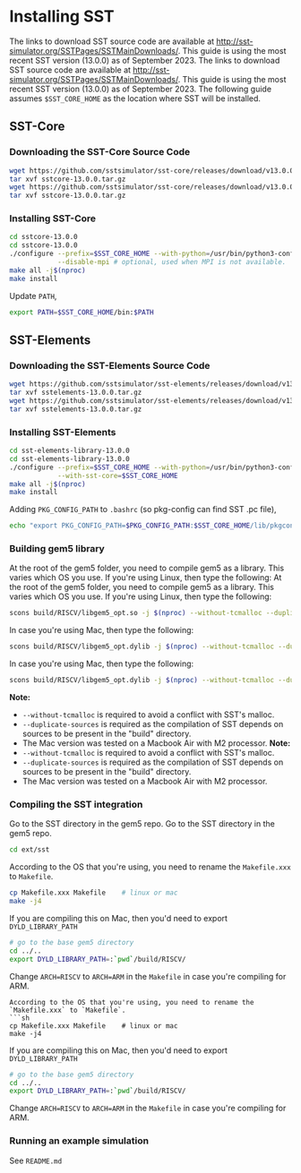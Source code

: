 # Installing SST

The links to download SST source code are available at
<http://sst-simulator.org/SSTPages/SSTMainDownloads/>.
This guide is using the most recent SST version (13.0.0) as of September 2023.
The links to download SST source code are available at
<http://sst-simulator.org/SSTPages/SSTMainDownloads/>.
This guide is using the most recent SST version (13.0.0) as of September 2023.
The following guide assumes `$SST_CORE_HOME` as the location where SST will be
installed.

## SST-Core

### Downloading the SST-Core Source Code

```sh
wget https://github.com/sstsimulator/sst-core/releases/download/v13.0.0_Final/sstcore-13.0.0.tar.gz
tar xvf sstcore-13.0.0.tar.gz
wget https://github.com/sstsimulator/sst-core/releases/download/v13.0.0_Final/sstcore-13.0.0.tar.gz
tar xvf sstcore-13.0.0.tar.gz
```

### Installing SST-Core

```sh
cd sstcore-13.0.0
cd sstcore-13.0.0
./configure --prefix=$SST_CORE_HOME --with-python=/usr/bin/python3-config \
            --disable-mpi # optional, used when MPI is not available.
make all -j$(nproc)
make install
```

Update `PATH`,

```sh
export PATH=$SST_CORE_HOME/bin:$PATH
```

## SST-Elements

### Downloading the SST-Elements Source Code

```sh
wget https://github.com/sstsimulator/sst-elements/releases/download/v13.0.0_Final/sstelements-13.0.0.tar.gz
tar xvf sstelements-13.0.0.tar.gz
wget https://github.com/sstsimulator/sst-elements/releases/download/v13.0.0_Final/sstelements-13.0.0.tar.gz
tar xvf sstelements-13.0.0.tar.gz
```

### Installing SST-Elements

```sh
cd sst-elements-library-13.0.0
cd sst-elements-library-13.0.0
./configure --prefix=$SST_CORE_HOME --with-python=/usr/bin/python3-config \
            --with-sst-core=$SST_CORE_HOME
make all -j$(nproc)
make install
```

Adding `PKG_CONFIG_PATH` to `.bashrc` (so pkg-config can find SST .pc file),

```sh
echo "export PKG_CONFIG_PATH=$PKG_CONFIG_PATH:$SST_CORE_HOME/lib/pkgconfig/" >> ~/.bashrc
```

### Building gem5 library

At the root of the gem5 folder, you need to compile gem5 as a library. This
varies which OS you use. If you're using Linux, then type the following:
At the root of the gem5 folder, you need to compile gem5 as a library. This
varies which OS you use. If you're using Linux, then type the following:
```sh
scons build/RISCV/libgem5_opt.so -j $(nproc) --without-tcmalloc --duplicate-sources
```
In case you're using Mac, then type the following:
```sh
scons build/RISCV/libgem5_opt.dylib -j $(nproc) --without-tcmalloc --duplicate-sources
```
In case you're using Mac, then type the following:
```sh
scons build/RISCV/libgem5_opt.dylib -j $(nproc) --without-tcmalloc --duplicate-sources
```

**Note:**
* `--without-tcmalloc` is required to avoid a conflict with SST's malloc.
* `--duplicate-sources` is required as the compilation of SST depends on sources to be present in the "build" directory.
* The Mac version was tested on a Macbook Air with M2 processor.
**Note:**
* `--without-tcmalloc` is required to avoid a conflict with SST's malloc.
* `--duplicate-sources` is required as the compilation of SST depends on sources to be present in the "build" directory.
* The Mac version was tested on a Macbook Air with M2 processor.

### Compiling the SST integration

Go to the SST directory in the gem5 repo.
Go to the SST directory in the gem5 repo.
```sh
cd ext/sst
```
According to the OS that you're using, you need to rename the `Makefile.xxx` to `Makefile`.
```sh
cp Makefile.xxx Makefile    # linux or mac
make -j4
```
If you are compiling this on Mac, then you'd need to export `DYLD_LIBRARY_PATH`
```sh
# go to the base gem5 directory
cd ../..
export DYLD_LIBRARY_PATH=:`pwd`/build/RISCV/
```

Change `ARCH=RISCV` to `ARCH=ARM` in the `Makefile` in case you're compiling
for ARM.
```
According to the OS that you're using, you need to rename the `Makefile.xxx` to `Makefile`.
```sh
cp Makefile.xxx Makefile    # linux or mac
make -j4
```
If you are compiling this on Mac, then you'd need to export `DYLD_LIBRARY_PATH`
```sh
# go to the base gem5 directory
cd ../..
export DYLD_LIBRARY_PATH=:`pwd`/build/RISCV/
```

Change `ARCH=RISCV` to `ARCH=ARM` in the `Makefile` in case you're compiling
for ARM.
### Running an example simulation

See `README.md`
